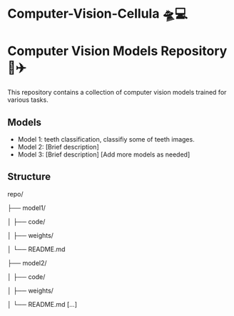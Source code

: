 # Computer-Vision-Cellula 🛸💻

# Computer Vision Models Repository 🚀✈️

This repository contains a collection of computer vision models trained for various tasks.

## Models

- Model 1: teeth classification, classifiy some of teeth images.
- Model 2: [Brief description]
- Model 3: [Brief description]
[Add more models as needed]

## Structure
repo/

├── model1/

│   ├── code/

│   ├── weights/

│   └── README.md

├── model2/

│   ├── code/

│   ├── weights/

│   └── README.md
[...]
